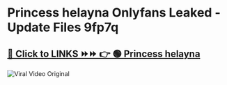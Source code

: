 
 # Princess helayna Onlyfans Leaked - Update Files 9fp7q

## <h2><a href="https://clipsfans.com/Princess_helayna&ref=git">🔗 Click to LINKS ⏩⏩ 👉 🟢 Princess helayna </a></h2>

<a href="https://clipsfans.com/Princess_helayna&ref=git" rel="nofollow" data-target="animated-image.originalLink"><img src="https://i.ibb.co.com/xMMVF88/686577567.gif" alt="Viral Video Original" style="max-width: 100%; display: inline-block;" data-target="animated-image.originalImage"></a>

